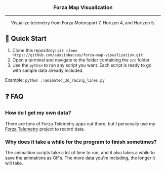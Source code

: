 <h3 align=center>Forza Map Visualization</h3>

---

<p align=center>Visualize telemetry from Forza Motorsport 7, Horizon 4, and Horizon 5.
    <br/>
</p>

## 🏁 Quick Start <a name="quick_start"></a>

1. Clone this repository: `git clone https://github.com/austinbaccus/forza-map-visualization.git`
2. Open a terminal and navigate to the folder containing the `src` folder
3. Use the `python` to run any script you want. Each script is ready to go with sample data already included.

Example: `python .\animated_3d_racing_lines.py`

## ❓ FAQ <a name="faq"></a>

### How do I get my own data?

There are tons of Forza Telemetry apps out there, but I personally use my [Forza Telemetry](https://github.com/austinbaccus/forza-telemetry) project to record data.

### Why does it take a while for the program to finish sometimes?

The animaition scripts take a lot of time to run, and it also takes a while to save the animations as GIFs. The more data you're including, the longer it will take.

